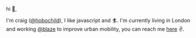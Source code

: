 hi 👋,

I'm craig ([@hobochild](https://github.com/hobochild)), I like javascript and 🏄. I'm currently living in London and working [@blaze](https://blaze.cc) to improve urban mobility, you can reach me [here](mailto:hobochildster@gmail.com) ✌️.


